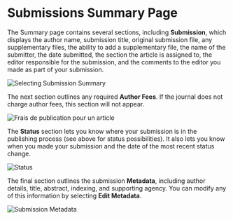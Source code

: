 # Submissions Summary Page



The Summary page contains several sections, including **Submission**, which displays the author name, submission title, original submission file, any supplementary files, the ability to add a supplementary file, the name of the submitter, the date submitted, the section the article is assigned to, the editor responsible for the submission, and the comments to the editor you made as part of your submission.

![Selecting Submission Summary](images/chapter6/author_review_3rev.png)



The next section outlines any required **Author Fees**. If the journal does not charge author fees, this section will not appear.


![Frais de publication pour un article](images/chapter6/author_review_4rev.png)



  The **Status** section lets you know where your submission is in the publishing process (see above for status possibilities). It also lets you know when you made your submission and the date of the most recent status change.


![Status](images/chapter6/author_review_5rev.png)


  The final section outlines the submission **Metadata**, including author details, title, abstract, indexing, and supporting agency. You can modify any of this information by selecting **Edit Metadata**.


![Submission Metadata](images/chapter6/author_review_6rev.png)
